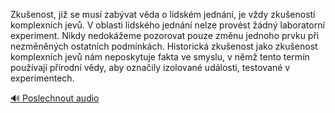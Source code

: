 
Zkušenost, jíž se musí zabývat věda o lidském jednání, je vždy zkušeností komplexních jevů. V oblasti lidského jednání nelze provést žádný laboratorní experiment. Nikdy nedokážeme pozorovat pouze změnu jednoho prvku při nezměněných ostatních podmínkách. Historická zkušenost jako zkušenost komplexních jevů nám neposkytuje fakta ve smyslu, v němž tento termín používají přírodní vědy, aby označily izolované události, testované v experimentech.

[🔊 Poslechnout audio](/data/7-paragraphs/audio/chapter_13/para_004-Zkuenost-j-se-mus-zabvat-vda-o-lidskm-jedn.mp3)
